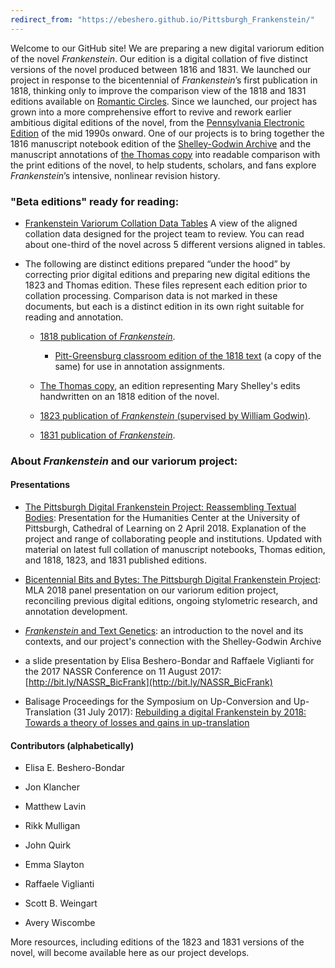 ```yaml
---
redirect_from: "https://ebeshero.github.io/Pittsburgh_Frankenstein/"
---
```


Welcome to our GitHub site! We are preparing a new digital variorum edition of the novel _Frankenstein_. Our edition is a digital collation of five distinct versions of the novel produced between 1816 and 1831. We launched our project in response to the bicentennial of _Frankenstein_’s first publication in 1818, thinking only to improve the comparison view of the 1818 and 1831 editions available on [Romantic Circles](https://www.rc.umd.edu/editions/frankenstein). Since we launched, our project has grown into a more comprehensive effort to revive and rework earlier ambitious digital editions of the novel, from the [Pennsylvania Electronic Edition](http://knarf.english.upenn.edu/) of the mid 1990s onward. One of our projects is to bring together the 1816 manuscript notebook edition of the [Shelley-Godwin Archive](http://shelleygodwinarchive.org/contents/frankenstein/) and the manuscript annotations of [the Thomas copy](https://www.themorgan.org/collection/frankenstein) into readable comparison with the print editions of the novel, to help students, scholars, and fans explore _Frankenstein_’s intensive, nonlinear revision history.

### "Beta editions" ready for reading: 

* [Frankenstein Variorum Collation Data Tables](P1_tableView.html)
A view of the aligned collation data designed for the project team to review. You can read about one-third of the novel across 5 different versions aligned in tables.

* The following are distinct editions prepared “under the hood” by correcting prior digital editions and preparing new digital editions the 1823 and Thomas edition. These files represent each edition prior to collation processing. Comparison data is not marked in these documents, but each is a distinct edition in its own right suitable for reading and annotation.  

   * [1818 publication of _Frankenstein_](https://ebeshero.github.io/Pittsburgh_Frankenstein/Frankenstein_1818.html).
      * [Pitt-Greensburg classroom edition of the 1818 text](https://ebeshero.github.io/Pittsburgh_Frankenstein/Frankenstein_1818_classEd.html) (a copy of the same) for use in annotation assignments.  

   * [The Thomas copy](Frankenstein_Thom.html), an edition representing Mary Shelley's edits handwritten on an 1818 edition of the novel.

   * [1823 publication of _Frankenstein_ (supervised by William Godwin)](https://ebeshero.github.io/Pittsburgh_Frankenstein/Frankenstein_1823.html).

   * [1831 publication of _Frankenstein_](https://ebeshero.github.io/Pittsburgh_Frankenstein/Frankenstein_1831.html).


### About *Frankenstein* and our variorum project:

#### Presentations
* [The Pittsburgh Digital Frankenstein Project: Reassembling Textual Bodies](http://slides.com/elisabeshero-bondar/pghpitt_frankenstein): Presentation for the Humanities Center at the University of Pittsburgh, Cathedral of Learning on 2 April 2018. Explanation of the project and range of collaborating people and institutions. Updated with material on latest full collation of manuscript notebooks, Thomas edition, and 1818, 1823, and 1831 published editions. 

* [Bicentennial Bits and Bytes: The Pittsburgh Digital Frankenstein Project](http://slides.com/elisabeshero-bondar/mla_bicentfrank): MLA 2018 panel presentation on our variorum edition project, reconciling previous digital editions, ongoing stylometric research, and annotation development. 

* [*Frankenstein* and Text Genetics](http://bit.ly/FrankenTextGen): an introduction to the novel and its contexts, and our project's connection with the Shelley-Godwin Archive

* a slide presentation by Elisa Beshero-Bondar and Raffaele Viglianti for the 2017 NASSR Conference on 11 August 2017: [http://bit.ly/NASSR_BicFrank](http://bit.ly/NASSR_BicFrank) 

* Balisage Proceedings for the Symposium on Up-Conversion and Up-Translation (31 July 2017): [Rebuilding a digital Frankenstein by 2018: Towards a theory of losses and gains in up-translation](https://www.balisage.net/Proceedings/vol20/html/Beshero-Bondar01/BalisageVol20-Beshero-Bondar01.html)

#### Contributors (alphabetically)

* Elisa E. Beshero-Bondar

* Jon Klancher

* Matthew Lavin

* Rikk Mulligan

* John Quirk

* Emma Slayton

* Raffaele Viglianti

* Scott B. Weingart

* Avery Wiscombe 

More resources, including editions of the 1823 and 1831 versions of the novel, will become available here as our project develops. 
